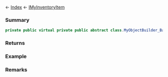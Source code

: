 ← [Index](Api-Index) ← [IMyInventoryItem](VRage.Game.ModAPI.Ingame.IMyInventoryItem)

### Summary

```csharp
private public virtual private public abstract class.MyObjectBuilder_Base Content { ; ; }
```

### Returns

### Example

### Remarks

